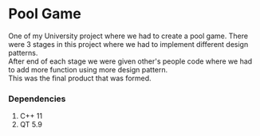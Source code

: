 # Pool Game
One of my University project where we had to create a pool game. There were 3 stages in this project where we had to implement different design patterns.   
After end of each stage we were given other's people code where we had to add more function using more design pattern.  
This was the final product that was formed.   

### Dependencies
1) C++ 11  
2) QT 5.9
